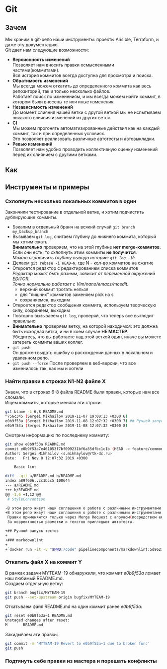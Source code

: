 # Git

## Зачем

Мы храним в git-репо наши инструменты: проекты Ansible, Terraform, и даже эту документацию.  
Git дает нам  следующие возможности:  

* **Версионность изменений**  
    Позволяет нам вносить правки осмысленными частями(коммитами).  
    Вся история коммитов всегда доступна для просмотра и поиска.  
* **Обратимость изменений**  
    Мы всегда можем откатить до определенного коммита как весь репозиторий, так и только несколько файлов.  
    Работает поиск по изменениям, и мы всегда можем найти коммит, в котором были внесены те или иные изменения.  
* **Независимость изменений**  
    До момент слияния нашей ветки с другой веткой мы не испытываем никакого влияния изменений из других веток.
* **CI**  
    Мы можем прогонять автоматизированные действия как на каждый коммит, так и при определенных условиях.  
    Это позволяет реализовать различные автотесты и автовыкладки.  
* **Ревью изменений**  
    Позволяет нам удобно проводить коллективную оценку изменений перед их слиянием с другими ветками.

## Как

## Инструменты и примеры

### Схлопнуть несколько локальных коммитов в один

Закончили тестирование в отдельной ветке, и хотим подчистить дублирующие коммиты.

* Бэкапим в отдельный бранч на всякий случай `git branch my_backup_branch`
* Вызываем `git log`, считаем глубину до нижнего коммита, который мы хотим сжать.  
    **Внимательно** проверяем, что на этой глубине **нет merge-коммитов**.  
    Если они есть, то схлопнуть этим коммиты **не получится**.  
    _Можно ограничить глубину вывода истории: `git log -10`_  
* Делаем `git rebase -i HEAD~N`, где N - кол-во коммитов на сжатие  
* Откроется редактор  с редактированием списка коммитов  
    _Редактор может быть разным, зависит от переменной окружений EDITOR._  
    _Точно нормально работает с Vim/nano/emacs/mcedit._  
    * верхний коммит трогать нельзя  
    * для "лишних" коммитов заменяем pick на s  
    * сохраняемся, выходим  
* Откроется редактор сообщения коммита, используем творческую силу, сохраняем, выходим  
* Повторно вызываеем `git log`, проверяй, что теперь все выглядит правильно  
* **Внимательно** проверяем ветку, на которой находимся:
    это должна быть исходная ветка, и ни в коем случае **НЕ МАСТЕР**.  
    Убедитесь, что вы работаете над этой веткой один, иначе вы можете затереть коммиты ваших коллег.
* `git push`  
    Он должен выдать ошибку о расхождении данных в локальном и удаленном репо.  
* `git push --force`
    После проверяем в веб-версии, что все изменилось так, как мы и хотели  

### Найти правки в строках N1-N2 файле X

Знаем, что в строках 6-8 файла README были правки, которые нам все сломали.  
Ищем коммиты, которые меняли эти строки:  

```bash
git blame -L 6,8 README.md
^756c345 (Sergei Mikhailov 2019-11-07 19:00:13 +0300 6)
e0b9f53a (Sergei Mikhailov 2019-11-08 12:07:32 +0300 7) ## Ручной запуск тестов
e0b9f53a (Sergei Mikhailov 2019-11-08 12:07:32 +0300 8)
```

Смотрим информацию по последнему коммиту:  

```bash
git show e0b9f53a README.md
commit e0b9f53a7e461053f7bf099231bf6a35dfbc1c1b (HEAD -> feature/common-pain, origin/feature/common-pain)
Author: Sergei Mikhailov <s.mikhaylov@rtk-dc.ru>
Date:   Fri Nov 8 12:07:32 2019 +0300

    Basic lint

diff --git a/README.md b/README.md
index a89f606..cc1bcc5 100644
--- a/README.md
+++ b/README.md
@@ -1,6 +1,12 @@
 # StyleConvention

-В этом репо живут наши соглашения о работе с различными инструментами.
+В этом репо живут наши соглашения о работе с различными инструментами.
 Правки применяются только через Merge Request с апрувом(посредством емодзи) от большинства сотрудников.
 За корректностью разметки и текстов приглядыют автотесты.

+## Ручной запуск тестов
+
+### markdownlint
+
+`docker run -it -v "$PWD:/code" pipelinecomponents/markdownlint:5d96213 mdl -s md.rb -w .`
```

### Откатить файл X на коммит Y

В рамках задачи MYTEAM-19 обнаружили, что коммит *e0b9f53a* ломает наш любимый README.md.  
Создаем отдельную ветку:

```bash
git branch bugfix/MYTEAM-19
git push --set-upstream origin bugfix/MYTEAM-19
```

Откатываем файл README.md на один коммит ранее *e0b9f53a*:

```bash
git reset e0b9f53a~1 README.md
Unstaged changes after reset:
M       README.md
```

Закидываем эти правки:

```bash
git commit -m 'MYTEAM-19 Revert to e0b9f53a~1 due to broken func'
git push
```

### Подтянуть себе правки из мастера и порешать конфликты
